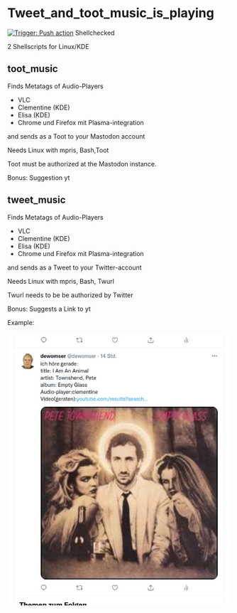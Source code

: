 # Tweet_and_toot_music_is_playing
[![Trigger: Push action](https://github.com/dewomser/Tweet_and_toot_music_is_playing/actions/workflows/main.yml/badge.svg)](https://github.com/dewomser/Tweet_and_toot_music_is_playing/actions/workflows/main.yml) Shellchecked

2 Shellscripts for Linux/KDE

## toot_music

Finds Metatags of Audio-Players
*  VLC
*  Clementine (KDE)
*  Elisa (KDE)
*  Chrome und Firefox mit Plasma-integration

and sends as a Toot  to your Mastodon account

Needs Linux with mpris, Bash,Toot

Toot must be authorized at the Mastodon instance.

Bonus: Suggestion yt

## tweet_music

Finds Metatags of Audio-Players
*  VLC
*  Clementine (KDE)
*  Elisa (KDE)
*  Chrome und Firefox mit Plasma-integration

and sends as a Tweet to your Twitter-account

Needs Linux with mpris, Bash, Twurl

Twurl needs to be be authorized by Twitter

Bonus: Suggests a Link to yt

Example:


![alt text](./images/music-tweet.png "Screenshot Twitter")
